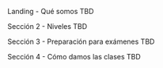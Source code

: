 Landing - Qué somos
TBD

Sección 2 - Niveles
TBD

Sección 3 - Preparación para exámenes
TBD

Sección 4 - Cómo damos las clases
TBD
